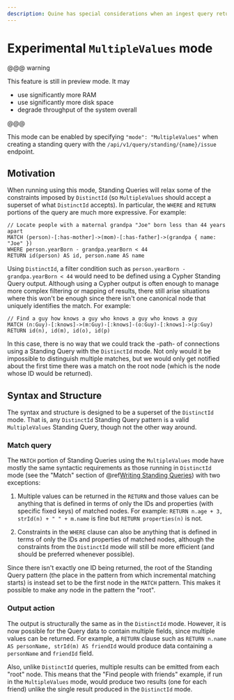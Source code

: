 ```yaml
---
description: Quine has special considerations when an ingest query returns multiple values
---
```

# Experimental `MultipleValues` mode

@@@ warning

This feature is still in preview mode. It may

* use significantly more RAM
* use significantly more disk space
* degrade throughput of the system overall

@@@

This mode can be enabled by specifying `"mode": "MultipleValues"` when creating a standing query with the `/api/v1/query/standing/{name}/issue` endpoint.

## Motivation

When running using this mode, Standing Queries will relax some of the constraints imposed by `DistinctId` (so `MultipleValues` should accept a superset of what `DistinctId` accepts). In particular, the `WHERE` and `RETURN` portions of the query are much more expressive. For example:

```cypher
// Locate people with a maternal grandpa "Joe" born less than 44 years apart
MATCH (person)-[:has-mother]->(mom)-[:has-father]->(grandpa { name: "Joe" })
WHERE person.yearBorn - grandpa.yearBorn < 44
RETURN id(person) AS id, person.name AS name
```

Using `DistinctId`, a filter condition such as `person.yearBorn - grandpa.yearBorn < 44` would need to be defined using a Cypher Standing Query output. Although using a Cypher output is often enough to manage more complex filtering or mapping of results, there still arise situations where this won't be enough since there isn't one canonical node that uniquely identifies the match. For example:

```cypher
// Find a guy how knows a guy who knows a guy who knows a guy
MATCH (n:Guy)-[:knows]->(m:Guy)-[:knows]-(o:Guy)-[:knows]->(p:Guy)
RETURN id(n), id(m), id(o), id(p)
```

In this case, there is no way that we could track the -path- of connections using a Standing Query with the `DistinctId` mode. Not only would it be impossible to distinguish multiple matches, but we would only get notified about the first time there was a match on the root node (which is the node whose ID would be returned).

## Syntax and Structure

The syntax and structure is designed to be a superset of the `DistinctId` mode. That is, any `DistinctId` Standing Query pattern is a valid `MultipleValues` Standing Query, though not the other way around.

### Match query

The `MATCH` portion of Standing Queries using the `MultipleValues` mode have mostly the same syntactic requirements as those running in `DistinctId` mode (see the "Match" section of @ref[Writing Standing Queries](writing-standing-queries.md)) with two exceptions:

  1. Multiple values can be returned in the `RETURN` and those values can be anything that is defined in terms of only the IDs and properties (with specific fixed keys) of matched nodes. For example: `RETURN n.age + 3, strId(n) + " " + m.name` is fine but `RETURN properties(n)` is not.

  2. Constraints in the `WHERE` clause can also be anything that is defined in terms of only the IDs and properties of matched nodes, although the constraints from the `DistinctId` mode will still be more efficient (and should be preferred whenever possible).

Since there isn't exactly one ID being returned, the root of the Standing Query pattern (the place in the pattern from which incremental matching starts) is instead set to be the first node in the `MATCH` pattern. This makes it possible to make any node in the pattern the "root".

### Output action

The output is structurally the same as in the `DistinctId` mode. However, it is now possible for the Query data to contain multiple fields, since multiple values can be returned. For example, a `RETURN` clause such as `RETURN n.name AS personName, strId(m) AS friendId` would produce data containing a `personName` and `friendId` field.

Also, unlike `DistinctId` queries, multiple results can be emitted from each "root" node. This means that the "Find people with friends" example, if run in the `MultipleValues` mode, would produce two results (one for each friend) unlike the single result produced in the `DistinctId` mode.
